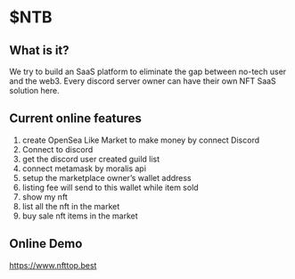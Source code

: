 # $NTB

## What is it?


We try to build an SaaS platform to eliminate the gap between no-tech user and the web3.
Every discord server owner can have their own NFT SaaS solution here.

## Current online features

1. create OpenSea Like Market to make money by connect Discord
2. Connect to discord
3. get the discord user created guild list
4. connect metamask by moralis api
5. setup the marketplace owner’s wallet address
6. listing fee will send to this wallet while item sold
7. show my nft
8. list all the nft in the market
9. buy sale nft items in the market

## Online Demo

<https://www.nfttop.best>

